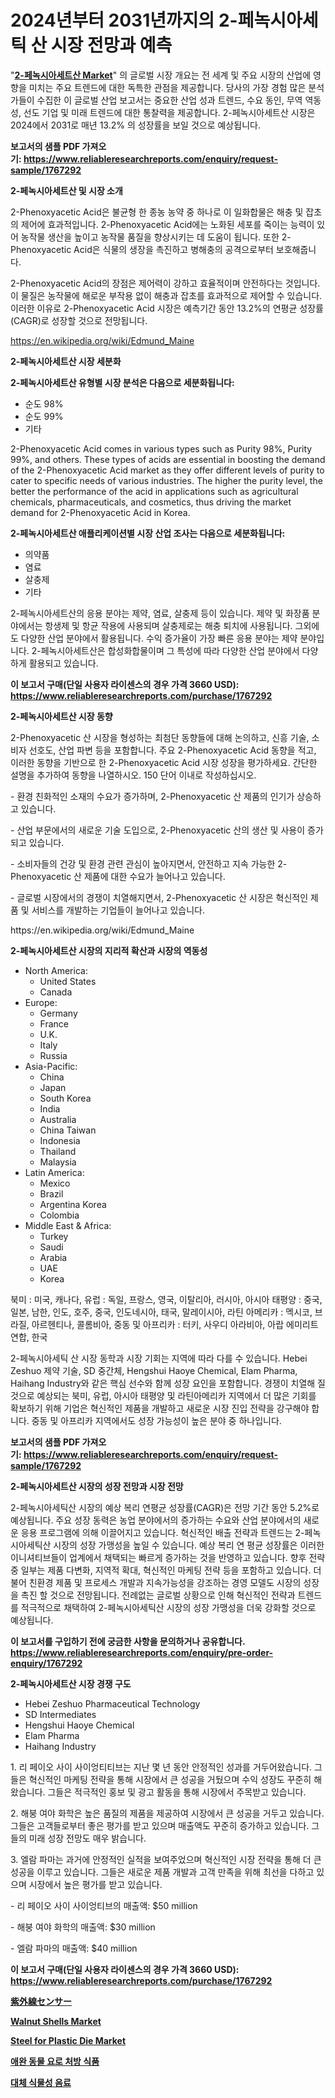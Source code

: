<p><h1>2024년부터 2031년까지의 2-페녹시아세틱 산 시장 전망과 예측</h1></p><p>"<strong><a href="https://www.reliableresearchreports.com/global-2-phenoxyacetic-acid-market-r1767292">2-페녹시아세트산 Market</a></strong>" 의 글로벌 시장 개요는 전 세계 및 주요 시장의 산업에 영향을 미치는 주요 트렌드에 대한 독특한 관점을 제공합니다. 당사의 가장 경험 많은 분석가들이 수집한 이 글로벌 산업 보고서는 중요한 산업 성과 트렌드, 수요 동인, 무역 역동성, 선도 기업 및 미래 트렌드에 대한 통찰력을 제공합니다. 2-페녹시아세트산 시장은 2024에서 2031로 매년 13.2% 의 성장률을 보일 것으로 예상됩니다.</p>
<p><strong>보고서의 샘플 PDF 가져오기:&nbsp;<a href="https://www.reliableresearchreports.com/enquiry/request-sample/1767292">https://www.reliableresearchreports.com/enquiry/request-sample/1767292</a></strong></p>
<p><strong>2-페녹시아세트산 및 시장 소개</strong></p>
<p><p>2-Phenoxyacetic Acid은 불균형 한 종농 농약 중 하나로 이 일화합물은 해충 및 잡초의 제어에 효과적입니다. 2-Phenoxyacetic Acid에는 노화된 세포를 죽이는 능력이 있어 농작물 생산을 높이고 농작물 품질을 향상시키는 데 도움이 됩니다. 또한 2-Phenoxyacetic Acid은 식물의 생장을 촉진하고 병해충의 공격으로부터 보호해줍니다.</p><p>2-Phenoxyacetic Acid의 장점은 제어력이 강하고 효율적이며 안전하다는 것입니다. 이 물질은 농작물에 해로운 부작용 없이 해충과 잡초를 효과적으로 제어할 수 있습니다. 이러한 이유로 2-Phenoxyacetic Acid 시장은 예측기간 동안 13.2%의 연평균 성장률(CAGR)로 성장할 것으로 전망됩니다.</p></p>
<p><a href="https://en.wikipedia.org/wiki/Edmund_Maine">https://en.wikipedia.org/wiki/Edmund_Maine</a></p>
<p><strong>2-페녹시아세트산 시장 세분화</strong></p>
<p><strong>2-페녹시아세트산 유형별 시장 분석은 다음으로 세분화됩니다:</strong></p>
<p><ul><li>순도 98%</li><li>순도 99%</li><li>기타</li></ul></p>
<p><p>2-Phenoxyacetic Acid comes in various types such as Purity 98%, Purity 99%, and others. These types of acids are essential in boosting the demand of the 2-Phenoxyacetic Acid market as they offer different levels of purity to cater to specific needs of various industries. The higher the purity level, the better the performance of the acid in applications such as agricultural chemicals, pharmaceuticals, and cosmetics, thus driving the market demand for 2-Phenoxyacetic Acid in Korea.</p></p>
<p><strong>2-페녹시아세트산 애플리케이션별 시장 산업 조사는 다음으로 세분화됩니다:</strong></p>
<p><ul><li>의약품</li><li>염료</li><li>살충제</li><li>기타</li></ul></p>
<p><p>2-페녹시아세트산의 응용 분야는 제약, 염료, 살충제 등이 있습니다. 제약 및 화장품 분야에서는 항생제 및 항균 작용에 사용되며 살충제로는 해충 퇴치에 사용됩니다. 그외에도 다양한 산업 분야에서 활용됩니다. 수익 증가율이 가장 빠른 응용 분야는 제약 분야입니다. 2-페녹시아세트산은 합성화합물이며 그 특성에 따라 다양한 산업 분야에서 다양하게 활용되고 있습니다.</p></p>
<p><strong>이 보고서 구매(단일 사용자 라이센스의 경우 가격 3660 USD): <a href="https://www.reliableresearchreports.com/purchase/1767292">https://www.reliableresearchreports.com/purchase/1767292</a></strong></p>
<p><strong>2-페녹시아세트산 시장 동향</strong></p>
<p><p>2-Phenoxyacetic 산 시장을 형성하는 최첨단 동향들에 대해 논의하고, 신흥 기술, 소비자 선호도, 산업 파변 등을 포함합니다. 주요 2-Phenoxyacetic Acid 동향을 적고, 이러한 동향을 기반으로 한 2-Phenoxyacetic Acid 시장 성장을 평가하세요. 간단한 설명을 추가하여 동향을 나열하시오. 150 단어 이내로 작성하십시오.</p><p>- 환경 친화적인 소재의 수요가 증가하며, 2-Phenoxyacetic 산 제품의 인기가 상승하고 있습니다.</p><p>- 산업 부문에서의 새로운 기술 도입으로, 2-Phenoxyacetic 산의 생산 및 사용이 증가되고 있습니다.</p><p>- 소비자들의 건강 및 환경 관련 관심이 높아지면서, 안전하고 지속 가능한 2-Phenoxyacetic 산 제품에 대한 수요가 늘어나고 있습니다.</p><p>- 글로벌 시장에서의 경쟁이 치열해지면서, 2-Phenoxyacetic 산 시장은 혁신적인 제품 및 서비스를 개발하는 기업들이 늘어나고 있습니다.</p></p>
<p>https://en.wikipedia.org/wiki/Edmund_Maine</p>
<p><strong>2-페녹시아세트산 시장의 지리적 확산과 시장의 역동성</strong></p>
<p><ul>
    <li>
        North America:
        <ul>
            <li>United States</li>
            <li>Canada</li>
        </ul>
    </li>
    <li>
        Europe:
        <ul>
            <li>Germany</li>
            <li>France</li>
            <li>U.K.</li>
            <li>Italy</li>
            <li>Russia</li>
        </ul>
    </li>
    <li>
        Asia-Pacific:
        <ul>
            <li>China</li>
            <li>Japan</li>
            <li>South Korea</li>
            <li>India</li>
            <li>Australia</li>
            <li>China Taiwan</li>
            <li>Indonesia</li>
            <li>Thailand</li>
            <li>Malaysia</li>
        </ul>
    </li>
    <li>
        Latin America:
        <ul>
            <li>Mexico</li>
            <li>Brazil</li>
            <li>Argentina Korea</li>
            <li>Colombia</li>
        </ul>
    </li>
    <li>
        Middle East & Africa:
        <ul>
            <li>Turkey</li>
            <li>Saudi</li>
            <li>Arabia</li>
            <li>UAE</li>
            <li>Korea</li>
        </ul>
    </li>
    </ul></p>
<p><p>북미 : 미국, 캐나다, 유럽 : 독일, 프랑스, 영국, 이탈리아, 러시아, 아시아 태평양 : 중국, 일본, 남한, 인도, 호주, 중국, 인도네시아, 태국, 말레이시아, 라틴 아메리카 : 멕시코, 브라질, 아르헨티나, 콜롬비아, 중동 및 아프리카 : 터키, 사우디 아라비아, 아랍 에미리트 연합, 한국</p><p>2-페녹시아세틱 산 시장 동학과 시장 기회는 지역에 따라 다를 수 있습니다. Hebei Zeshuo 제약 기술, SD 중간체, Hengshui Haoye Chemical, Elam Pharma, Haihang Industry와 같은 핵심 선수와 함께 성장 요인을 포함합니다. 경쟁이 치열해 질 것으로 예상되는 북미, 유럽, 아시아 태평양 및 라틴아메리카 지역에서 더 많은 기회를 확보하기 위해 기업은 혁신적인 제품을 개발하고 새로운 시장 진입 전략을 강구해야 합니다. 중동 및 아프리카 지역에서도 성장 가능성이 높은 분야 중 하나입니다.</p></p>
<p><strong>보고서의 샘플 PDF 가져오기:&nbsp;<a href="https://www.reliableresearchreports.com/enquiry/request-sample/1767292">https://www.reliableresearchreports.com/enquiry/request-sample/1767292</a></strong></p>
<p><strong>2-페녹시아세트산 시장의 성장 전망과 시장 전망</strong></p>
<p><p>2-페녹시아세틱산 시장의 예상 복리 연평균 성장률(CAGR)은 전망 기간 동안 5.2%로 예상됩니다. 주요 성장 동력은 농업 분야에서의 증가하는 수요와 산업 분야에서의 새로운 응용 프로그램에 의해 이끌어지고 있습니다. 혁신적인 배출 전략과 트렌드는 2-페녹시아세틱산 시장의 성장 가맹성을 높일 수 있습니다. 예상 복리 연 평균 성장률은 이러한 이니셔티브들이 업계에서 채택되는 빠르게 증가하는 것을 반영하고 있습니다. 향후 전략 중 일부는 제품 다변화, 지역적 확대, 혁신적인 마케팅 전략 등을 포함하고 있습니다. 더불어 친환경 제품 및 프로세스 개발과 지속가능성을 강조하는 경영 모델도 시장의 성장을 촉진 할 것으로 전망됩니다. 전례없는 글로벌 상황으로 인해 혁신적인 전략과 트렌드를 적극적으로 채택하여 2-페녹시아세틱산 시장의 성장 가맹성을 더욱 강화할 것으로 예상됩니다.</p></p>
<p><strong>이 보고서를 구입하기 전에 궁금한 사항을 문의하거나 공유합니다. <a href="https://www.reliableresearchreports.com/enquiry/pre-order-enquiry/1767292">https://www.reliableresearchreports.com/enquiry/pre-order-enquiry/1767292</a></strong></p>
<p><strong>2-페녹시아세트산 시장 경쟁 구도</strong></p>
<p><ul><li>Hebei Zeshuo Pharmaceutical Technology</li><li>SD Intermediates</li><li>Hengshui Haoye Chemical</li><li>Elam Pharma</li><li>Haihang Industry</li></ul></p>
<p><p>1. 리 페이오 사이 사이엉티티브는 지난 몇 년 동안 안정적인 성과를 거두어왔습니다. 그들은 혁신적인 마케팅 전략을 통해 시장에서 큰 성공을 거뒀으며 수익 성장도 꾸준히 해왔습니다. 그들은 적극적인 홍보 및 광고 활동을 통해 시장에서 주목받고 있습니다.</p><p>2. 해붕 여야 화학은 높은 품질의 제품을 제공하여 시장에서 큰 성공을 거두고 있습니다. 그들은 고객들로부터 좋은 평가를 받고 있으며 매출액도 꾸준히 증가하고 있습니다. 그들의 미래 성장 전망도 매우 밝습니다.</p><p>3. 엘람 파마는 과거에 안정적인 실적을 보여주었으며 혁신적인 시장 전략을 통해 더 큰 성공을 이루고 있습니다. 그들은 새로운 제품 개발과 고객 만족을 위해 최선을 다하고 있으며 시장에서 높은 평가를 받고 있습니다.</p><p>- 리 페이오 사이 사이엉티브의 매출액: $50 million</p><p>- 해붕 여야 화학의 매출액: $30 million</p><p>- 엘람 파마의 매출액: $40 million</p></p>
<p><strong>이 보고서 구매(단일 사용자 라이센스의 경우 가격 3660 USD): <a href="https://www.reliableresearchreports.com/purchase/1767292">https://www.reliableresearchreports.com/purchase/1767292</a></strong></p>
<p><strong><p><a href="https://github.com/roulaayoub-saad/Market-Research-Report-List-3/blob/main/232068679170.md">紫外線センサー</a></p><p><a href="https://www.linkedin.com/pulse/insights-walnut-shells-market-players-size-geographical-regions-pk6of?trackingId=0dicR3gGQJqQ%2FYxJgUD4Zg%3D%3D">Walnut Shells Market</a></p><p><a href="https://www.linkedin.com/pulse/future-trends-global-steel-plastic-die-market-insights-analysis-aohjc?trackingId=MG4aWuAoQ4aogiHqu68FQQ%3D%3D">Steel for Plastic Die Market</a></p><p><a href="https://github.com/rcabello548/Market-Research-Report-List-3/blob/main/616685098145.md">애완 동물 요로 처방 식품</a></p><p><a href="https://github.com/KellyLyncyh543964/Market-Research-Report-List-3/blob/main/404912198144.md">대체 식물성 음료</a></p></strong></p>
<p></p>